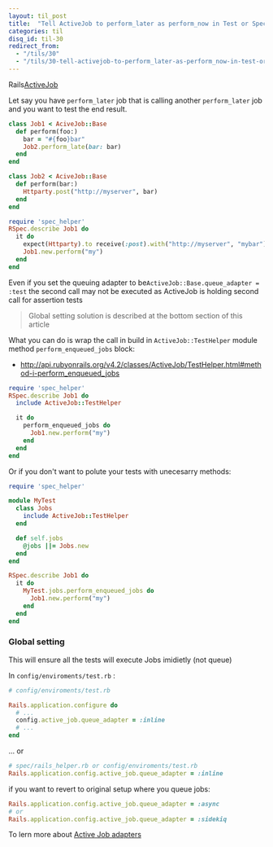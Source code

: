 ```yaml
---
layout: til_post
title:  "Tell ActiveJob to perform_later as perform_now in Test or Spec"
categories: til
disq_id: til-30
redirect_from: 
  - "/tils/30"
  - "/tils/30-tell-activejob-to-perform_later-as-perform_now-in-test-or-spec"
---
```


Rails[ActiveJob](http://edgeguides.rubyonrails.org/active_job_basics.html)

Let say you have `perform_later` job that is calling another
`perform_later` job and you want to test the end result.

```ruby
class Job1 < AciveJob::Base
  def perform(foo:)
    bar = "#{foo}bar"
    Job2.perform_late(bar: bar)
  end
end

class Job2 < AciveJob::Base
  def perform(bar:)
    Httparty.post("http://myserver", bar)
  end
end

require 'spec_helper'
RSpec.describe Job1 do
  it do
    expect(Httparty).to receive(:post).with("http://myserver", "mybar")
    Job1.new.perform("my")
  end
end
```

Even if you set the queuing adapter to be`ActiveJob::Base.queue_adapter = :test`
the second call may not be executed as ActiveJob is holding second call
for assertion tests

> Global setting solution is described at the bottom section of this article


What you can do is wrap the call in build in `ActiveJob::TestHelper` module
method `perform_enqueued_jobs` block:

* <http://api.rubyonrails.org/v4.2/classes/ActiveJob/TestHelper.html#method-i-perform_enqueued_jobs>

```ruby
require 'spec_helper'
RSpec.describe Job1 do
  include ActiveJob::TestHelper

  it do
    perform_enqueued_jobs do
      Job1.new.perform("my")
    end
  end
end
```

Or if you don't want to polute your tests with unecesarry methods:


```ruby
require 'spec_helper'

module MyTest
  class Jobs
    include ActiveJob::TestHelper
  end

  def self.jobs
    @jobs ||= Jobs.new
  end
end

RSpec.describe Job1 do
  it do
    MyTest.jobs.perform_enqueued_jobs do
      Job1.new.perform("my")
    end
  end
end
```

### Global setting

This will ensure all the tests will execute Jobs imidietly (not queue)

In `config/enviroments/test.rb` :


```ruby
# config/enviroments/test.rb

Rails.application.configure do
  # ...
  config.active_job.queue_adapter = :inline
  # ...
end
```

... or

```ruby
# spec/rails_helper.rb or config/enviroments/test.rb
Rails.application.config.active_job.queue_adapter = :inline
```

if you want to revert to original setup where you queue jobs:

```ruby
Rails.application.config.active_job.queue_adapter = :async
# or
Rails.application.config.active_job.queue_adapter = :sidekiq
```

To lern more about [Active Job adapters](https://api.rubyonrails.org/classes/ActiveJob/QueueAdapters.html)
